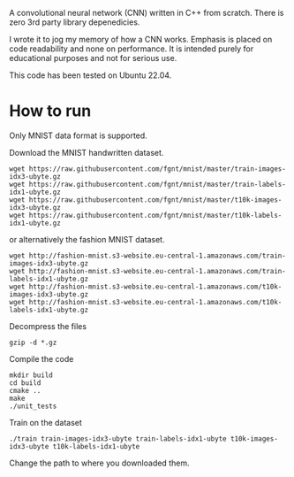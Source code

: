 A convolutional neural network (CNN) written in C++ from scratch.
There is zero 3rd party library depenedicies.

I wrote it to jog my memory of how a CNN works.
Emphasis is placed on code readability and none on performance.
It is intended purely for educational purposes and not for serious use.

This code has been tested on Ubuntu 22.04.

# How to run
Only MNIST data format is supported. 

Download the MNIST handwritten dataset.

```
wget https://raw.githubusercontent.com/fgnt/mnist/master/train-images-idx3-ubyte.gz
wget https://raw.githubusercontent.com/fgnt/mnist/master/train-labels-idx1-ubyte.gz
wget https://raw.githubusercontent.com/fgnt/mnist/master/t10k-images-idx3-ubyte.gz
wget https://raw.githubusercontent.com/fgnt/mnist/master/t10k-labels-idx1-ubyte.gz
```

or alternatively the fashion MNIST dataset.

```
wget http://fashion-mnist.s3-website.eu-central-1.amazonaws.com/train-images-idx3-ubyte.gz
wget http://fashion-mnist.s3-website.eu-central-1.amazonaws.com/train-labels-idx1-ubyte.gz
wget http://fashion-mnist.s3-website.eu-central-1.amazonaws.com/t10k-images-idx3-ubyte.gz
wget http://fashion-mnist.s3-website.eu-central-1.amazonaws.com/t10k-labels-idx1-ubyte.gz
```

Decompress the files
```
gzip -d *.gz
```

Compile the code
```
mkdir build
cd build
cmake ..
make
./unit_tests
```

Train on the dataset
```
./train train-images-idx3-ubyte train-labels-idx1-ubyte t10k-images-idx3-ubyte t10k-labels-idx1-ubyte

```
Change the path to where you downloaded them.

